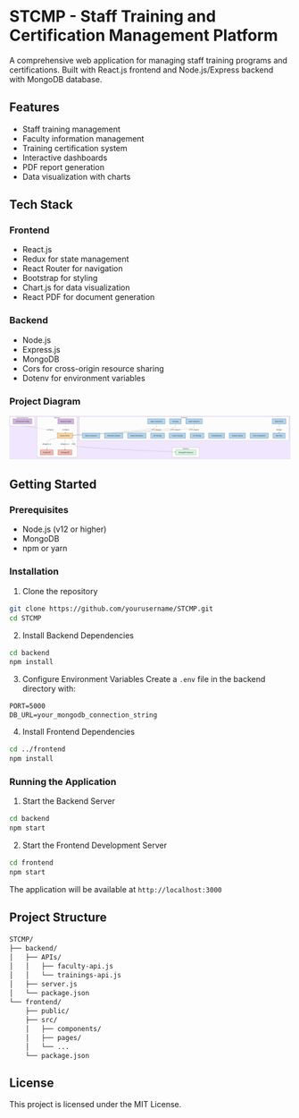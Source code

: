 # STCMP - Staff Training and Certification Management Platform

A comprehensive web application for managing staff training programs and certifications. Built with React.js frontend and Node.js/Express backend with MongoDB database.

## Features

- Staff training management
- Faculty information management
- Training certification system
- Interactive dashboards
- PDF report generation
- Data visualization with charts

## Tech Stack

### Frontend
- React.js
- Redux for state management
- React Router for navigation
- Bootstrap for styling
- Chart.js for data visualization
- React PDF for document generation

### Backend
- Node.js
- Express.js
- MongoDB
- Cors for cross-origin resource sharing
- Dotenv for environment variables

### Project Diagram
![STCMP Screenshot](./images/stcmp.png)

## Getting Started

### Prerequisites
- Node.js (v12 or higher)
- MongoDB
- npm or yarn

### Installation

1. Clone the repository
```bash
git clone https://github.com/yourusername/STCMP.git
cd STCMP
```

2. Install Backend Dependencies
```bash
cd backend
npm install
```

3. Configure Environment Variables
Create a `.env` file in the backend directory with:
```
PORT=5000
DB_URL=your_mongodb_connection_string
```

4. Install Frontend Dependencies
```bash
cd ../frontend
npm install
```

### Running the Application

1. Start the Backend Server
```bash
cd backend
npm start
```

2. Start the Frontend Development Server
```bash
cd frontend
npm start
```

The application will be available at `http://localhost:3000`

## Project Structure

```
STCMP/
├── backend/
│   ├── APIs/
│   │   ├── faculty-api.js
│   │   └── trainings-api.js
│   ├── server.js
│   └── package.json
└── frontend/
    ├── public/
    ├── src/
    │   ├── components/
    │   ├── pages/
    │   └── ...
    └── package.json
```

## License

This project is licensed under the MIT License.
